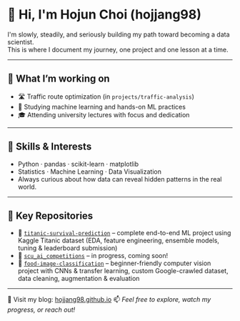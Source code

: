 # 👋 Hi, I'm Hojun Choi (hojjang98)

I'm slowly, steadily, and seriously building my path toward becoming a data scientist.  
This is where I document my journey, one project and one lesson at a time.

---
## 🚀 What I’m working on
- 🛣️ Traffic route optimization (in `projects/traffic-analysis`)
- 🤖 Studying machine learning and hands-on ML practices
- 🎓 Attending university lectures with focus and dedication
---

## 🧠 Skills & Interests
- Python · pandas · scikit-learn · matplotlib
- Statistics · Machine Learning · Data Visualization
- Always curious about how data can reveal hidden patterns in the real world.
---

## 📂 Key Repositories
- 🚢 [`titanic-survival-prediction`](https://github.com/hojjang98/titanic-survival-prediction) – complete end-to-end ML project using Kaggle Titanic dataset (EDA, feature engineering, ensemble models, tuning & leaderboard submission)
- 🔬 [`scu_ai_competitions`](https://github.com/hojjang98/scu_ai_competitions) – in progress, coming soon!
- 🍱 [`food-image-classification`](https://github.com/hojjang98/food-image-classification) – beginner-friendly computer vision project with CNNs & transfer learning, custom Google-crawled dataset, data cleaning, augmentation & evaluation


---
📘 Visit my blog: [hojjang98.github.io](https://hojjang98.github.io/)
📫 *Feel free to explore, watch my progress, or reach out!*

